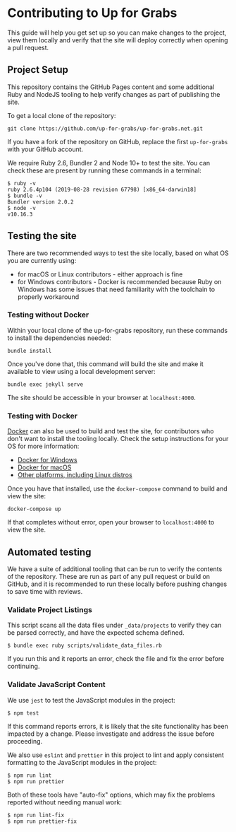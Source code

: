 # Contributing to Up for Grabs

This guide will help you get set up so you can make changes to the project, view
them locally and verify that the site will deploy correctly when opening a pull
request.

## Project Setup

This repository contains the GitHub Pages content and some additional Ruby and
NodeJS tooling to help verify changes as part of publishing the site.

To get a local clone of the repository:

```
git clone https://github.com/up-for-grabs/up-for-grabs.net.git
```

If you have a fork of the repository on GitHub, replace the first `up-for-grabs`
with your GitHub account.

We require Ruby 2.6, Bundler 2 and Node 10+ to test the site. You can check
these are present by running these commands in a terminal:

```
$ ruby -v
ruby 2.6.4p104 (2019-08-28 revision 67798) [x86_64-darwin18]
$ bundle -v
Bundler version 2.0.2
$ node -v
v10.16.3
```

## Testing the site

There are two recommended ways to test the site locally, based on what OS you
are currently using:

- for macOS or Linux contributors - either approach is fine
- for Windows contributors - Docker is recommended because Ruby on Windows has
  some issues that need familiarity with the toolchain to properly workaround

### Testing without Docker

Within your local clone of the up-for-grabs repository, run these commands to
install the dependencies needed:

```
bundle install
```

Once you've done that, this command will build the site and make it available to
view using a local development server:

```
bundle exec jekyll serve
```

The site should be accessible in your browser at `localhost:4000`.

### Testing with Docker

[Docker](https://docker.com) can also be used to build and test the site, for
contributors who don't want to install the tooling locally. Check the setup
instructions for your OS for more information:

- [Docker for Windows](https://docs.docker.com/docker-for-windows/install/)
- [Docker for macOS](https://docs.docker.com/docker-for-mac/install/)
- [Other platforms, including Linux distros](https://docs.docker.com/v17.12/install/)

Once you have that installed, use the `docker-compose` command to build and
view the site:

```
docker-compose up
```

If that completes without error, open your browser to `localhost:4000` to view
the site.

## Automated testing

We have a suite of additional tooling that can be run to verify the contents of
the repository. These are run as part of any pull request or build on GitHub,
and it is recommended to run these locally before pushing changes to save time
with reviews.

### Validate Project Listings

This script scans all the data files under `_data/projects` to verify they can be
parsed correctly, and have the expected schema defined.

```
$ bundle exec ruby scripts/validate_data_files.rb
```

If you run this and it reports an error, check the file and fix the error before
continuing.

### Validate JavaScript Content

We use `jest` to test the JavaScript modules in the project:

```
$ npm test
```

If this command reports errors, it is likely that the site functionality has
been impacted by a change. Please investigate and address the issue before
proceeding.

We also use `eslint` and `prettier` in this project to lint and apply consistent
formatting to the JavaScript modules in the project:

```
$ npm run lint
$ npm run prettier
```

Both of these tools have "auto-fix" options, which may fix the problems reported
without needing manual work:

```
$ npm run lint-fix
$ npm run prettier-fix
```
